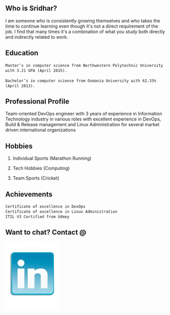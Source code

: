 Who is Sridhar?
----------------

I am someone who is consistently growing themselves and who takes the time to continue learning even though it's not a direct requirement of the job.  I find that many times it's a combination of what you study both directly and indirectly related to work.



Education
---------

```
Master’s in computer science from Northwestern Polytechnic University with 3.21 GPA (April 2015).

Bachelor’s in computer science from Osmania University with 62.33% (April 2013). 

```

Professional Profile
---------------------

Team-oriented DevOps engineer with 3 years of experience in Information Technology industry in various roles with excellent experience in DevOps, Build & Release management and Linux Administration for several market driven international organizations


Hobbies
--------

1. Individual Sports (Marathon Running)

2. Tech Hobbies (Computing)

3. Team Sports (Cricket)


Achievements 
-------------

```
Certificate of excellence in DevOps
Certificate of excellence in Linux Administration
ITIL V3 Certified from Udmey

```


Want to chat? Contact @
-----------------------
[![LinkedIN](https://github.com/sreddy9506/Sridhar-Reddy/blob/master/Source/Images/linkedin-button.jpg)](https://www.linkedin.com/in/sridhar-kontham-46bb51130/)
